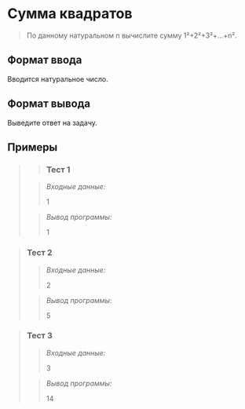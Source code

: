 # Сумма квадратов
>По данному натуральном n вычислите сумму 1²+2²+3²+...+n².
> 

## Формат ввода

Вводится натуральное число.

## Формат вывода

Выведите ответ на задачу.


 ## Примеры
>
> >### Тест 1
>
>>*Входные данные:*
>>
>> 1
>>
>> 
>>
>> 
>> 
>>
>> 
>>
>> 
> 
>>*Вывод программы:*
>>
>>1
 
>### Тест 2
>
>>*Входные данные:*
>>
>> 2
>>
>> 
>>
>> 
>> 
>>
>> 
>>
>> 
> 
>>*Вывод программы:*
>>
>>5

>### Тест 3
>
>>*Входные данные:*
>>
>> 3
>>
>> 
>>
>> 
>> 
>>
>> 
>>
>> 
> 
>>*Вывод программы:*
>>
>>14